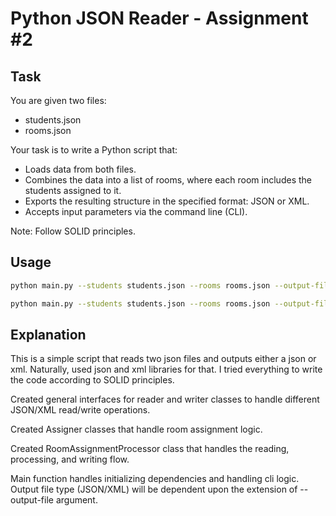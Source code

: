 # Python JSON Reader - Assignment #2

## Task
You are given two files:
- students.json
- rooms.json

Your task is to write a Python script that:
- Loads data from both files.
- Combines the data into a list of rooms, where each room includes the students assigned to it.
- Exports the resulting structure in the specified format: JSON or XML.
- Accepts input parameters via the command line (CLI).

Note: Follow SOLID principles.

## Usage

```bash
python main.py --students students.json --rooms rooms.json --output-file result.xml

python main.py --students students.json --rooms rooms.json --output-file result.json
```

## Explanation
This is a simple script that reads two json files and outputs either a json or xml.
Naturally, used json and xml libraries for that. I tried everything to write the code
according to SOLID principles.

Created general interfaces for reader and 
writer classes to handle different JSON/XML read/write operations.

Created Assigner classes that handle room assignment logic.

Created RoomAssignmentProcessor class that handles the reading, processing, and writing flow.

Main function handles initializing dependencies and handling cli logic. Output file type (JSON/XML)
will be dependent upon the extension of --output-file argument.
